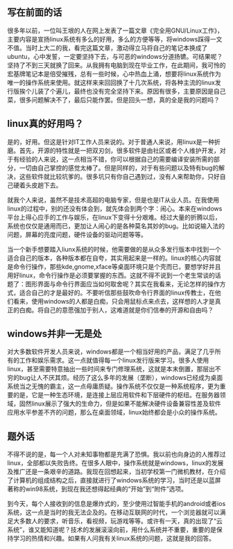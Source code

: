 ## 写在前面的话

很多年以前，一位叫王垠的人在网上发表了一篇文章《完全用GNU/Linux工作》，主要内容是宣扬linux系统有多么的好用，多么的方便等等，将windows踩得一文不值。当时上大二的我，看完这篇文章，激动得立马将自己的笔记本换成了ubuntu，心中发誓，一定要坚持下去，与可恶的windows分道扬镳。可结果呢？坚持了不到三天就换了回来。从我拥有电脑到现在毕业工作，在此期间，我可怜的宏基牌笔记本是倍受摧残，总有一些时候，心中热血上涌，想要将linux系统作为唯一的操作系统来使用。就这样来来回回换了十几次系统，将各种主流的linux发行版挨个儿装了个遍儿，最终也没有完全坚持下来。原因有很多，主要原因是自己菜，很多问题解决不了，最后只能作罢。但是回头一想，真的全是我的问题吗？


<!--more-->


## linux真的好用吗？

是的，好用。但这是针对IT工作人员来说的。对于普通人来说，用linux是一种折磨。首先，开源的特性就是一把双刃剑，很多软件是由社区或者个人维护开发，对于有经验的人来说，这一点相当不错，你可以根据自己的需要编译安装所需的部分，一切由自己掌控的感觉太棒了。但是同样的，对于有些问题以及特有bug的解决，这些软件就比较坑爹的。很多坑只有你自己遇到过，没有人来帮助你，只好自己硬着头皮趟下去。

就我个人来说，虽然不是技术高超的电脑专家，但是也是IT从业人员。在我使用linux的过程中，别的还没有体会到，就先体会到两个字：闹心。本来在windows平台上得心应手的工作与娱乐，在linux下变得十分艰难。经过大量的折腾以后，系统也仅仅是通用而已，更加让人闹心的是各种莫名其妙的bug。比如说输入法的问题，屏幕的亮度问题，硬件设备的驱动问题等等。

当一个新手想要踏入liunx系统的时候，他需要做的是从众多发行版本中找到一个适合自己的版本，各种版本都在自夸，其实用起来是一样的。linux的核心内容就是命令行操作，那些kde,gnome,xface等桌面环境只是个壳而已，要想学好并且用好linux，命令行操作是必须要掌握的东西。这就不得不说到一个老生常谈的话题了：图形界面与命令行界面应当如何取舍呢？其实在我看来，无论怎样的操作方式，适合自己的才是最好的。不要听信那些鼓吹命令行界面的linux传教士，在他们看来，使用windows的人都是白痴，只会用鼠标点来点去，这样想的人才是真正的白痴。将自己的意愿强加于别人，这难道就是你们信奉的开源和自由吗？

## windows并非一无是处

对大多数软件开发人员来说，windows都是一个相当好用的产品，满足了几乎所有的工作和娱乐需求。这一点就值得每一个linux发行版来学习。很多人使用linux，甚至需要特意抽出一些时间来专门修理系统，这就是本末倒置，那层出不穷的bug让人不厌其烦。经历了这么多年的发展（垄断），windows已经成为桌面系统当之无愧的霸主，这一点毋庸质疑。操作系统不仅仅是一种系统程序，更为重要的是，它是一种生态环境，是连接上层应用软件和下层硬件的枢纽。在服务器领域，固然linux展示了强大的生命力，但是如果不能解决硬件设备兼容性差及软件应用水平参差不齐的问题，那么在桌面领域，linux始终都会是小众的操作系统。

## 题外话

不得不说的是，每一个人对未知事物都是充满了恐惧。我以前也向身边的人推荐过linux，全部都以失败告终。在很多人眼中，操作系统就是windows，linux的发展及推广还是一条艰辛的道路。我现在回想起来，当初学校第一门微机教材，在介绍了计算机的组成结构之后，直接就进行了windows系统的学习，当时还是以蓝屏著称的win98系统，到现在我还想得起经典的“开始”到“附件”选项。

到今天，每个人接收到的信息是爆炸式的，至少使用过智能手机的android或者ios系统，这一点是当时的我无法企及的。在移动互联网的时代，一个浏览器就可以满足大多数人的要求，听音乐，看视频，玩游戏等等。或许有一天，真的出现了“云系统”，谁又能知道呢？技术的发展滚滚向前，用什么系统并不重要，重要的是保持学习的热情和兴趣。如果有人问我有关linux系统的问题，这就是我的回答。
